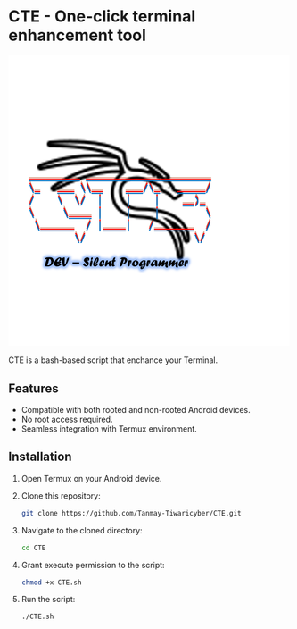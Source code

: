 # CTE - One-click terminal enhancement tool

![CTE Banner](cte-banner.png)

CTE is a bash-based script that enchance your Terminal.

## Features
- Compatible with both rooted and non-rooted Android devices.
- No root access required.
- Seamless integration with Termux environment.

## Installation
1. Open Termux on your Android device.
2. Clone this repository:

    ```bash
    git clone https://github.com/Tanmay-Tiwaricyber/CTE.git
    ```

3. Navigate to the cloned directory:

    ```bash
    cd CTE
    ```

4. Grant execute permission to the script:

    ```bash
    chmod +x CTE.sh
    ```

5. Run the script:

    ```bash
    ./CTE.sh
    ```


